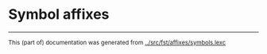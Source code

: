 
# Symbol affixes





* * *
<small>This (part of) documentation was generated from [../src/fst/affixes/symbols.lexc](http://github.com/giellalt/lang-ckt/blob/main/../src/fst/affixes/symbols.lexc)</small>